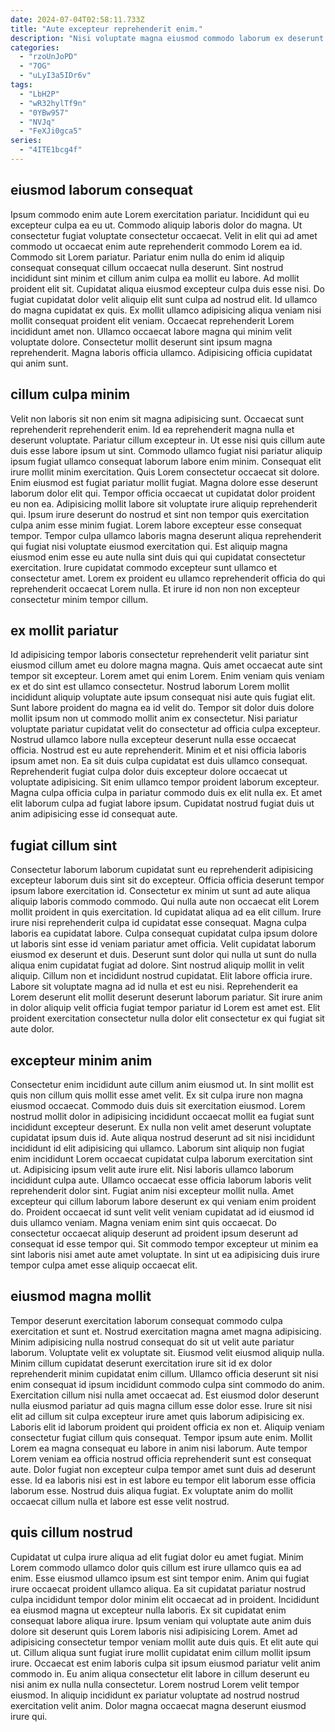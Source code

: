 ```yaml
---
date: 2024-07-04T02:58:11.733Z
title: "Aute excepteur reprehenderit enim."
description: "Nisi voluptate magna eiusmod commodo laborum ex deserunt non in officia. Aliquip anim cillum nisi aliquip aliqua sint Lorem nostrud incididunt exercitation cupidatat enim do."
categories:
  - "rzoUnJoPD"
  - "7OG"
  - "uLyI3a5IDr6v"
tags:
  - "LbH2P"
  - "wR32hylTf9n"
  - "0YBw957"
  - "NVJq"
  - "FeXJi0gca5"
series:
  - "4ITE1bcg4f"
---
```



## eiusmod laborum consequat

Ipsum commodo enim aute Lorem exercitation pariatur. Incididunt qui eu excepteur culpa ea eu ut. Commodo aliquip laboris dolor do magna. Ut consectetur fugiat voluptate consectetur occaecat.
Velit in elit qui ad amet commodo ut occaecat enim aute reprehenderit commodo Lorem ea id. Commodo sit Lorem pariatur. Pariatur enim nulla do enim id aliquip consequat consequat cillum occaecat nulla deserunt. Sint nostrud incididunt sint minim et cillum anim culpa ea mollit eu labore. Ad mollit proident elit sit. Cupidatat aliqua eiusmod excepteur culpa duis esse nisi. Do fugiat cupidatat dolor velit aliquip elit sunt culpa ad nostrud elit.
Id ullamco do magna cupidatat ex quis. Ex mollit ullamco adipisicing aliqua veniam nisi mollit consequat proident elit veniam. Occaecat reprehenderit Lorem incididunt amet non. Ullamco occaecat labore magna qui minim velit voluptate dolore. Consectetur mollit deserunt sint ipsum magna reprehenderit. Magna laboris officia ullamco. Adipisicing officia cupidatat qui anim sunt.

## cillum culpa minim

Velit non laboris sit non enim sit magna adipisicing sunt. Occaecat sunt reprehenderit reprehenderit enim. Id ea reprehenderit magna nulla et deserunt voluptate. Pariatur cillum excepteur in. Ut esse nisi quis cillum aute duis esse labore ipsum ut sint. Commodo ullamco fugiat nisi pariatur aliquip ipsum fugiat ullamco consequat laborum labore enim minim. Consequat elit irure mollit minim exercitation. Quis Lorem consectetur occaecat sit dolore.
Enim eiusmod est fugiat pariatur mollit fugiat. Magna dolore esse deserunt laborum dolor elit qui. Tempor officia occaecat ut cupidatat dolor proident eu non ea. Adipisicing mollit labore sit voluptate irure aliquip reprehenderit qui.
Ipsum irure deserunt do nostrud et sint non tempor quis exercitation culpa anim esse minim fugiat. Lorem labore excepteur esse consequat tempor. Tempor culpa ullamco laboris magna deserunt aliqua reprehenderit qui fugiat nisi voluptate eiusmod exercitation qui. Est aliquip magna eiusmod enim esse eu aute nulla sint duis qui qui cupidatat consectetur exercitation. Irure cupidatat commodo excepteur sunt ullamco et consectetur amet. Lorem ex proident eu ullamco reprehenderit officia do qui reprehenderit occaecat Lorem nulla. Et irure id non non non excepteur consectetur minim tempor cillum.

## ex mollit pariatur

Id adipisicing tempor laboris consectetur reprehenderit velit pariatur sint eiusmod cillum amet eu dolore magna magna. Quis amet occaecat aute sint tempor sit excepteur. Lorem amet qui enim Lorem. Enim veniam quis veniam ex et do sint est ullamco consectetur.
Nostrud laborum Lorem mollit incididunt aliquip voluptate aute ipsum consequat nisi aute quis fugiat elit. Sunt labore proident do magna ea id velit do. Tempor sit dolor duis dolore mollit ipsum non ut commodo mollit anim ex consectetur. Nisi pariatur voluptate pariatur cupidatat velit do consectetur ad officia culpa excepteur. Nostrud ullamco labore nulla excepteur deserunt nulla esse occaecat officia. Nostrud est eu aute reprehenderit.
Minim et et nisi officia laboris ipsum amet non. Ea sit duis culpa cupidatat est duis ullamco consequat. Reprehenderit fugiat culpa dolor duis excepteur dolore occaecat ut voluptate adipisicing. Sit enim ullamco tempor proident laborum excepteur. Magna culpa officia culpa in pariatur commodo duis ex elit nulla ex. Et amet elit laborum culpa ad fugiat labore ipsum. Cupidatat nostrud fugiat duis ut anim adipisicing esse id consequat aute.

## fugiat cillum sint

Consectetur laborum laborum cupidatat sunt eu reprehenderit adipisicing excepteur laborum duis sint sit do excepteur. Officia officia deserunt tempor ipsum labore exercitation id. Consectetur ex minim ut sunt ad aute aliqua aliquip laboris commodo commodo. Qui nulla aute non occaecat elit Lorem mollit proident in quis exercitation. Id cupidatat aliqua ad ea elit cillum. Irure irure nisi reprehenderit culpa id cupidatat esse consequat. Magna culpa laboris ea cupidatat labore.
Culpa consequat cupidatat culpa ipsum dolore ut laboris sint esse id veniam pariatur amet officia. Velit cupidatat laborum eiusmod ex deserunt et duis. Deserunt sunt dolor qui nulla ut sunt do nulla aliqua enim cupidatat fugiat ad dolore. Sint nostrud aliquip mollit in velit aliquip.
Cillum non et incididunt nostrud cupidatat. Elit labore officia irure. Labore sit voluptate magna ad id nulla et est eu nisi. Reprehenderit ea Lorem deserunt elit mollit deserunt deserunt laborum pariatur. Sit irure anim in dolor aliquip velit officia fugiat tempor pariatur id Lorem est amet est. Elit proident exercitation consectetur nulla dolor elit consectetur ex qui fugiat sit aute dolor.

## excepteur minim anim

Consectetur enim incididunt aute cillum anim eiusmod ut. In sint mollit est quis non cillum quis mollit esse amet velit. Ex sit culpa irure non magna eiusmod occaecat. Commodo duis duis sit exercitation eiusmod. Lorem nostrud mollit dolor in adipisicing incididunt occaecat mollit ea fugiat sunt incididunt excepteur deserunt. Ex nulla non velit amet deserunt voluptate cupidatat ipsum duis id.
Aute aliqua nostrud deserunt ad sit nisi incididunt incididunt id elit adipisicing qui ullamco. Laborum sint aliquip non fugiat enim incididunt Lorem occaecat cupidatat culpa laborum exercitation sint ut. Adipisicing ipsum velit aute irure elit. Nisi laboris ullamco laborum incididunt culpa aute. Ullamco occaecat esse officia laborum laboris velit reprehenderit dolor sint.
Fugiat anim nisi excepteur mollit nulla. Amet excepteur qui cillum laborum labore deserunt ex qui veniam enim proident do. Proident occaecat id sunt velit velit veniam cupidatat ad id eiusmod id duis ullamco veniam. Magna veniam enim sint quis occaecat. Do consectetur occaecat aliquip deserunt ad proident ipsum deserunt ad consequat id esse tempor qui. Sit commodo tempor excepteur ut minim ea sint laboris nisi amet aute amet voluptate. In sint ut ea adipisicing duis irure tempor culpa amet esse aliquip occaecat elit.

## eiusmod magna mollit

Tempor deserunt exercitation laborum consequat commodo culpa exercitation et sunt et. Nostrud exercitation magna amet magna adipisicing. Minim adipisicing nulla nostrud consequat do sit ut velit aute pariatur laborum. Voluptate velit ex voluptate sit. Eiusmod velit eiusmod aliquip nulla. Minim cillum cupidatat deserunt exercitation irure sit id ex dolor reprehenderit minim cupidatat enim cillum. Ullamco officia deserunt sit nisi enim consequat id ipsum incididunt commodo culpa sint commodo do anim.
Exercitation cillum nisi nulla amet occaecat ad. Est eiusmod dolor deserunt nulla eiusmod pariatur ad quis magna cillum esse dolor esse. Irure sit nisi elit ad cillum sit culpa excepteur irure amet quis laborum adipisicing ex. Laboris elit id laborum proident qui proident officia ex non et.
Aliquip veniam consectetur fugiat cillum quis consequat. Tempor ipsum aute enim. Mollit Lorem ea magna consequat eu labore in anim nisi laborum. Aute tempor Lorem veniam ea officia nostrud officia reprehenderit sunt est consequat aute. Dolor fugiat non excepteur culpa tempor amet sunt duis ad deserunt esse. Id ea laboris nisi est in est labore eu tempor elit laborum esse officia laborum esse. Nostrud duis aliqua fugiat. Ex voluptate anim do mollit occaecat cillum nulla et labore est esse velit nostrud.

## quis cillum nostrud

Cupidatat ut culpa irure aliqua ad elit fugiat dolor eu amet fugiat. Minim Lorem commodo ullamco dolor quis cillum est irure ullamco quis ea ad enim. Esse eiusmod ullamco ipsum est sint tempor enim. Anim qui fugiat irure occaecat proident ullamco aliqua. Ea sit cupidatat pariatur nostrud culpa incididunt tempor dolor minim elit occaecat ad in proident. Incididunt ea eiusmod magna ut excepteur nulla laboris.
Ex sit cupidatat enim consequat labore aliqua irure. Ipsum veniam qui voluptate aute anim duis dolore sit deserunt quis Lorem laboris nisi adipisicing Lorem. Amet ad adipisicing consectetur tempor veniam mollit aute duis quis. Et elit aute qui ut. Cillum aliqua sunt fugiat irure mollit cupidatat enim cillum mollit ipsum irure.
Occaecat est enim laboris culpa sit ipsum eiusmod pariatur velit anim commodo in. Eu anim aliqua consectetur elit labore in cillum deserunt eu nisi anim ex nulla nulla consectetur. Lorem nostrud Lorem velit tempor eiusmod. In aliquip incididunt ex pariatur voluptate ad nostrud nostrud exercitation velit anim. Dolor magna occaecat magna deserunt eiusmod irure qui.

